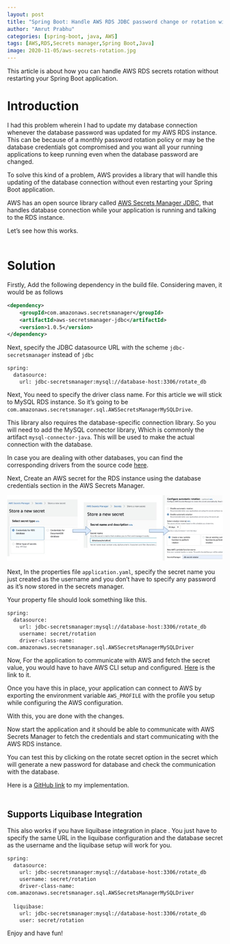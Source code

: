 ```yaml
---
layout: post
title: "Spring Boot: Handle AWS RDS JDBC password change or rotation without restarting"
author: "Amrut Prabhu"
categories: [spring-boot, java, AWS]
tags: [AWS,RDS,Secrets manager,Spring Boot,Java]
image: 2020-11-05/aws-secrets-rotation.jpg
---
```


This article is about how you can handle AWS RDS secrets rotation without restarting your Spring Boot application.

# Introduction
I had this problem wherein I had to update my database connection whenever the database password was updated for my AWS RDS instance. This can be because of a monthly password rotation policy or may be the database credentials got compromised and you want all your running applications to keep running even when the database password are changed.

To solve this kind of a problem, AWS provides a library that will handle this updating of the database connection without even restarting your Spring Boot application.

AWS has an open source library called  [AWS Secrets Manager JDBC](https://github.com/aws/aws-secretsmanager-jdbc), that handles database connection while your application is running and talking to the RDS instance.

Let’s see how this works.
<br/>
<br/>
# Solution
Firstly, Add the following dependency in the build file. Considering maven, it would be as follows
```xml
<dependency>
    <groupId>com.amazonaws.secretsmanager</groupId>
    <artifactId>aws-secretsmanager-jdbc</artifactId>
    <version>1.0.5</version>
</dependency>
```
Next, specify the JDBC datasource URL with the scheme  `jdbc-secretsmanager`  instead of  `jdbc`
```properties
spring:
  datasource:
    url: jdbc-secretsmanager:mysql://database-host:3306/rotate_db
```

Next, You need to specify the driver class name. For this article we will stick to MySQL RDS instance. So it’s going to be  `com.amazonaws.secretsmanager.sql.AWSSecretsManagerMySQLDrive`.

This library also requires the database-specific connection library. So you will need to add the MySQL connector library, Which is commonly the artifact  `mysql-connector-java`. This will be used to make the actual connection with the database.

In case you are dealing with other databases, you can find the corresponding drivers from the source code  [here](https://github.com/aws/aws-secretsmanager-jdbc/tree/master/src/main/java/com/amazonaws/secretsmanager/sql).

Next, Create an AWS secret for the RDS instance using the database credentials section in the AWS Secrets Manager.

![AWS secrets manager secret for RDS](/assets/img/2020-11-05/aws-secrets.jpg) 

Next, In the properties file  `application.yaml`, specify the secret name you just created as the username and you don’t have to specify any password as it’s now stored in the secrets manager.

Your property file should look something like this.
```properties
spring:
  datasource:
    url: jdbc-secretsmanager:mysql://database-host:3306/rotate_db
    username: secret/rotation
    driver-class-name: com.amazonaws.secretsmanager.sql.AWSSecretsManagerMySQLDriver
```

Now, For the application to communicate with AWS and fetch the secret value, you would have to have AWS CLI setup and configured.  [Here](https://docs.aws.amazon.com/cli/latest/userguide/cli-configure-quickstart.html)  is the link to it.

Once you have this in place, your application can connect to AWS by exporting the environment variable  `AWS_PROFILE`  with the profile you setup while configuring the AWS configuration.

With this, you are done with the changes.

Now start the application and it should be able to communicate with AWS Secrets Manager to fetch the credentials and start communicating with the AWS RDS instance.

You can test this by clicking on the rotate secret option in the secret which will generate a new password for database and check the communication with the database.

Here is a  [GitHub link](https://github.com/amrutprabhu/spring-boot-aws-rds-password-rotation)  to my implementation.
<br/>
<br/>
## Supports Liquibase Integration

This also works if you have liquibase integration in place . You just have to specify the same URL in the liquibase configuration and the database secret as the username and the liquibase setup will work for you.

```properties
spring:
  datasource:
    url: jdbc-secretsmanager:mysql://database-host:3306/rotate_db
    username: secret/rotation
    driver-class-name: com.amazonaws.secretsmanager.sql.AWSSecretsManagerMySQLDriver

  liquibase:
    url: jdbc-secretsmanager:mysql://database-host:3306/rotate_db
    user: secret/rotation
```
Enjoy and have fun!